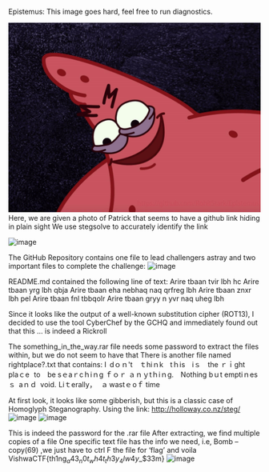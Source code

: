 Epistemus: This image goes hard, feel free to run diagnostics.
 
![img](https://github.com/CybercellVIIT/VishwaCTF-22-Writeups/blob/main/Forensics/Epistemus/patrick.jpg)
Here, we are given a photo of Patrick that seems to have a github link hiding in plain sight
We use stegsolve to accurately identify the link

![image](https://user-images.githubusercontent.com/55281657/159537515-55cdc996-e224-4b56-bbed-1d096cf60576.png)

 
The GitHub Repository contains one file to lead challengers astray and two important files to complete the challenge:
![image](https://user-images.githubusercontent.com/55281657/159537774-0f29fd61-176a-4e6c-9e78-7ebbdfafbe05.png)

 
README.md contained the following line of text:
Arire tbaan tvir lbh hc Arire tbaan yrg lbh qbja Arire tbaan eha nebhaq naq qrfreg lbh Arire tbaan znxr lbh pel Arire tbaan fnl tbbqolr Arire tbaan gryy n yvr naq uheg lbh
 
Since it looks like the output of a well-known substitution cipher (ROT13), I decided to use the tool CyberChef by the GCHQ and immediately found out that this … is indeed a Rickroll

The something_in_the_way.rar file needs some password to extract the files within, but we do not seem to have that
There is another file named rightplace?.txt that contains:
I dｏｎ't ｔhiｎk tｈⅰs iｓ the ｒｉght plaｃe to be sｅaｒcｈіｎg ｆｏｒ ａｎｙtｈiｎg. Nothing bｕt emptiｎesｓ aｎｄ ⅴoіd. Liｔerally， ａ wastｅ οｆ time

At first look, it looks like some gibberish, but this is a classic case of Homoglyph Steganography.
Using the link: http://holloway.co.nz/steg/
![image](https://user-images.githubusercontent.com/55281657/159537843-01bbceec-cef1-45d4-9424-ddd6e47d6095.png)
![image](https://user-images.githubusercontent.com/55281657/159537874-73f501d6-bebd-41cc-9fe3-0fa34dd8a1a2.png)

 
 
This is indeed the password for the .rar file
After extracting, we find multiple copies of a file
One specific text file has the info we need, i.e,
Bomb – copy(69) ,we just have to ctrl F the file for ‘flag’ and voila
VishwaCTF{th1ng$_a43_n0t_wh4t_th3y_4lw4y$_$33m}
![image](https://user-images.githubusercontent.com/55281657/159537960-4bdb20f5-322e-4b5b-9143-9c61befd6c82.png)

 

















